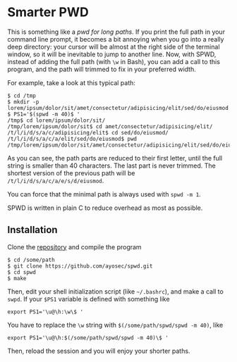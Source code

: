 # Smarter PWD

This is something like a *pwd for long paths*. If you print the full path in your command line prompt, it becomes a bit annoying when you go into a really deep directory: your cursor will be almost at the right side of the terminal window, so it will be inevitable to jump to another line. Now, with SPWD, instead of adding the full path (with `\w` in Bash), you can add a call to this program, and the path will trimmed to fix in your preferred width.

For example, take a look at this typical path:

```
$ cd /tmp
$ mkdir -p lorem/ipsum/dolor/sit/amet/consectetur/adipisicing/elit/sed/do/eiusmod
$ PS1='$(spwd -m 40)$ '
/tmp$ cd lorem/ipsum/dolor/sit/
/tmp/lorem/ipsum/dolor/sit$ cd amet/consectetur/adipisicing/elit/
/t/l/i/d/s/a/c/adipisicing/elit$ cd sed/do/eiusmod/
/t/l/i/d/s/a/c/a/elit/sed/do/eiusmod$ pwd
/tmp/lorem/ipsum/dolor/sit/amet/consectetur/adipisicing/elit/sed/do/eiusmod
```

As you can see, the path parts are reduced to their first letter, until the full string is smaller than 40 characters. The last part is never trimmed. The shortest version of the previous path will be `/t/l/i/d/s/a/c/a/e/s/d/eiusmod`.

You can force that the minimal path is always used with `spwd -m 1`.

SPWD is written in plain C to reduce overhead as most as possible.

## Installation

Clone the [repository](https://github.com/ayosec/spwd.git) and compile the program

```
$ cd /some/path
$ git clone https://github.com/ayosec/spwd.git
$ cd spwd
$ make
```

Then, edit your shell initialization script (like `~/.bashrc`), and make a call to `swpd`. If your `$PS1` variable is defined with something like

```
export PS1='\u@\h:\w\$ '
```

You have to replace the `\w` string with `$(/some/path/spwd/spwd -m 40)`, like

```
export PS1='\u@\h:$(/some/path/spwd/spwd -m 40)\$ '
```

Then, reload the session and you will enjoy your shorter paths.
